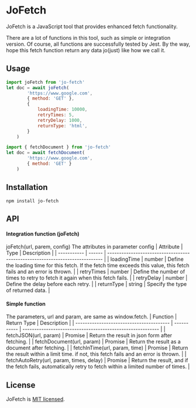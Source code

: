 # JoFetch
JoFetch is a JavaScript tool that provides enhanced fetch functionality.

There are a lot of functions in this tool, such as simple or integration version.
Of course, all functions are successfully tested by Jest.
By the way, hope this fetch function return any data jo(just) like how we call it.

## Usage
``` javascript
import joFetch from 'jo-fetch'
let doc = await joFetch(
        'https://www.google.com',
        { method: 'GET' },
        {
            loadingTime: 10000,
            retryTimes: 5,
            retryDelay: 1000,
            returnType: 'html',
        }
    )
```
``` javascript
import { fetchDocument } from 'jo-fetch'
let doc = await fetchDocument(
        'https://www.google.com',
        { method: 'GET' }
    )
```

## Installation
```
npm install jo-fetch
```

## API
#### Integration function (joFetch)
joFetch(url, parem, config)
The attributes in parameter config
| Attribute   | Type   | Description                                                                  |
| ----------- | ------ | ---------------------------------------------------------------------------- |
| loadingTime | number | Define the loading time for this fetch. If the fetch time exceeds this value, this fetch fails and an error is thrown. |
| retryTimes  | number | Define the number of times to retry to fetch it again when this fetch fails. |
| retryDelay  | number | Define the delay before each retry.                                          |
| returnType  | string | Specify the type of returned data.                                           |

#### Simple function
The parameters, url and param, are same as window.fetch.
| Function                                 | Return Type | Description                                                |
| ---------------------------------------- | ----------- | ---------------------------------------------------------- |
| fetchJSON(url, param)                    | Promise     | Return the result in json form after fetching.             |
| fetchDocument(url, param)                | Promise     | Return the result as a document after fetching.            |
| fetchInTime(url, param, time)            | Promise     | Return the result within a limit time. if not, this fetch fails and an error is thrown. |
| fetchAutoRetry(url, param, times, delay) | Promise     | Return the result, and if the fetch fails, automatically retry to fetch within a limited number of times. |

## License
JoFetch is [MIT licensed](https://github.com/SNinjo/jo-fetch/blob/main/LICENSE).